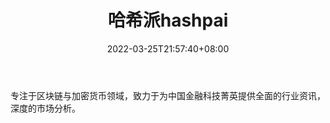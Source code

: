 ﻿---
weight: 
title: "哈希派hashpai"
description: "专注于区块链与加密货币领域，致力于为中国金融科技菁英提供全面的行业资讯，深度的市场分析"
date: 2022-03-25T21:57:40+08:00
lastmod: 2022-03-25T16:45:40+08:00
draft: false
authors: ["Metabd"]
featuredImage: "haxipaihashpai.png"
link: ""
tags: ["微博","哈希派hashpai"]
categories: ["navigation"]
navigation: ["微博"]
lightgallery: true
toc: true
pinned: false
recommend: false
recommend1: false
---
专注于区块链与加密货币领域，致力于为中国金融科技菁英提供全面的行业资讯，深度的市场分析。
